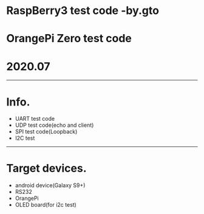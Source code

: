 # RaspBerry3 test code -by.gto
# OrangePi Zero test code
# 2020.07
---

# Info.
- UART test code
- UDP test code(echo and client)
- SPI test code(Loopback)
- I2C test 

---
# Target devices.
- android device(Galaxy S9+)
- RS232
- OrangePi
- OLED board(for i2c test)
